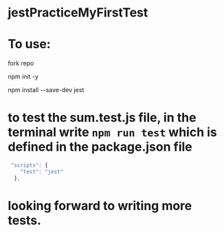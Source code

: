 # jestPracticeMyFirstTest

# To use:

fork repo

npm init -y

npm install --save-dev jest

# to test the sum.test.js file, in the terminal write `npm run test` which is defined in the package.json file

```js
 "scripts": {
    "test": "jest"
  },
```

# looking forward to writing more tests.
